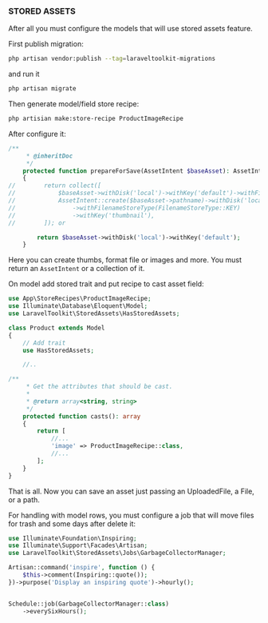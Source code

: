 ### STORED ASSETS

After all you must configure the models that will use stored assets feature.

First publish migration:
```bash
php artisan vendor:publish --tag=laraveltoolkit-migrations
```
and run it

```bash
php artisan migrate
```

Then generate model/field store recipe:
```bash
php artisian make:store-recipe ProductImageRecipe
```

After configure it:
```php
/**
     * @inheritDoc
     */
    protected function prepareForSave(AssetIntent $baseAsset): AssetIntent|Collection
    {
//        return collect([
//            $baseAsset->withDisk('local')->withKey('default')->withFilenameStoreType(FilenameStoreType::KEY),
//            AssetIntent::create($baseAsset->pathname)->withDisk('local')
//                ->withFilenameStoreType(FilenameStoreType::KEY)
//                ->withKey('thumbnail'),
//        ]); or

        return $baseAsset->withDisk('local')->withKey('default');
    }
```
Here you can create thumbs, format file or images and more. You must return an `AssetIntent` or a collection of it.

On model add stored trait and put recipe to cast asset field:
```php
use App\StoreRecipes\ProductImageRecipe;
use Illuminate\Database\Eloquent\Model;
use LaravelToolkit\StoredAssets\HasStoredAssets;

class Product extends Model
{
    // Add trait
    use HasStoredAssets;

    //..

/**
     * Get the attributes that should be cast.
     *
     * @return array<string, string>
     */
    protected function casts(): array
    {
        return [
            //...
            'image' => ProductImageRecipe::class,
            //...
        ];
    }
}
```

That is all. Now you can save an asset just passing an UploadedFile, a File, or a path.


For handling with model rows, you must configure a job that will move files for trash and some days after delete it:
```php
use Illuminate\Foundation\Inspiring;
use Illuminate\Support\Facades\Artisan;
use LaravelToolkit\StoredAssets\Jobs\GarbageCollectorManager;

Artisan::command('inspire', function () {
    $this->comment(Inspiring::quote());
})->purpose('Display an inspiring quote')->hourly();


Schedule::job(GarbageCollectorManager::class)
    ->everySixHours();
```
